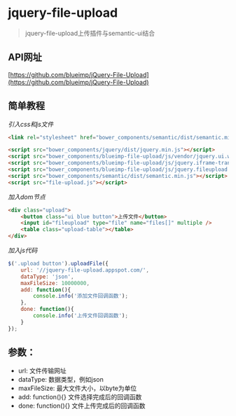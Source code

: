 # jquery-file-upload
> jquery-file-upload上传插件与semantic-ui结合

## API网址
[https://github.com/blueimp/jQuery-File-Upload](https://github.com/blueimp/jQuery-File-Upload)

## 简单教程
*引入css和js文件*

```html
<link rel="stylesheet" href="bower_components/semantic/dist/semantic.min.css">

<script src="bower_components/jquery/dist/jquery.min.js"></script>
<script src="bower_components/blueimp-file-upload/js/vendor/jquery.ui.widget.js"></script>
<script src="bower_components/blueimp-file-upload/js/jquery.iframe-transport.js"></script>
<script src="bower_components/blueimp-file-upload/js/jquery.fileupload.js"></script>
<script src="bower_components/semantic/dist/semantic.min.js"></script>
<script src="file-upload.js"></script>
```

*加入dom节点*

```html
<div class="upload">
	<button class="ui blue button">上传文件</button>
	<input id="fileupload" type="file" name="files[]" multiple />
	<table class="upload-table"></table>
</div>
```

*加入js代码*

```javascript
$('.upload button').uploadFile({
	url: '//jquery-file-upload.appspot.com/',
	dataType: 'json',
	maxFileSize: 10000000,
	add: function(){
		console.info('添加文件回调函数');
	},
	done: function(){
		console.info('上传文件回调函数');
	}
});
```

## 参数：
* url: 文件传输网址
* dataType: 数据类型，例如json
* maxFileSize: 最大文件大小，以byte为单位
* add: function(){} 文件选择完成后的回调函数
* done: function(){} 文件上传完成后的回调函数